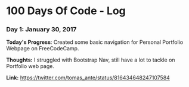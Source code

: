 # 100 Days Of Code - Log

### Day 1: January 30, 2017

**Today's Progress**: Created some basic navigation for Personal Portfolio Webpage on FreeCodeCamp.

**Thoughts:** I struggled with Bootstrap Nav, still have a lot to tackle on Portfolio web page.

**Link:** https://twitter.com/tomas_ante/status/816434648247107584
